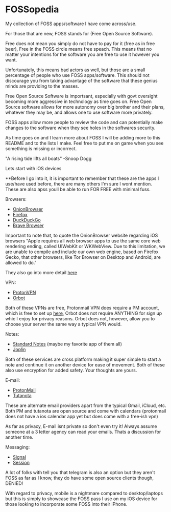# FOSSopedia
My collection of FOSS apps/software I have come across/use.

For those that are new, FOSS stands for (Free Open Source Software).

Free does not mean you simply do not have to pay for it (free as in free beer), Free in the FOSS circle means free speach. This means that no matter your intentions for the software you are free to use it however you want.

Unfortunately, this means bad actors as well, but those are a small percentage of people who use FOSS apps/software. This should not discourage you from taking advantage of the software that these genius minds are providing to the masses. 

Free Open Source Software is importsant, especially with govt oversight becoming more aggressive in technology as time goes on. Free Open Source software allows for more autonomy over big brother and their plans, whatever they may be, and allows one to use software more privately. 

FOSS apps allow more people to review the code and can potentially make changes to the software when they see holes in the softwares security. 

As time goes on and I learn more about FOSS I will be adding more to this README and to the lists I make. Feel free to put me on game when you see something is missing or incorrect. 

"A rising tide lifts all boats" -Snoop Dogg

Lets start with iOS devices


**Before I go into it, it is important to remember that these are the apps I use/have used before, there are many others I'm sure I wont mention. These are also apss youll be able to run FOR FREE with minimal fuss. 

Browsers:

- [OnionBrowser](https://onionbrowser.com/)
- [Firefox](https://www.mozilla.org/en-GB/firefox/browsers/)
- [DuckDuckGo](https://duckduckgo.com/app)
- [Brave Browser](https://brave.com/)

Important to note that, to quote the OnionBrowser website regarding iOS browsers "Apple requires all web browser apps to use the same core web rendering ending, called UIWebKit or WKWebView. Due to this limitation, we are unable to compile and include our own web engine, based on Firefox Gecko, that other browsers, like Tor Browser on Desktop and Android, are allowed to do."

They also go into more detail [here](https://github.com/OnionBrowser/OnionBrowser/wiki/Traffic-that-leaks-outside-of-Tor-due-to-iOS-limitations)

VPN:

- [ProtonVPN](https://protonvpn.com/)
- [Orbot](https://orbot.app/)

Both of these VPNs are free, Protonmail VPN does require a PM account, which is free to set up [here](https://protonmail.com/signup), Orbot does not require ANYTHING for sign up whic I enjoy for privacy reasons. Orbot does not, however, allow you to choose your server the same way a typical VPN would. 

Notes:

- [Standard Notes](https://standardnotes.com/) (maybe my favorite app of them all)
- [Joplin](https://joplinapp.org/)

Both of these services are cross platform making it super simple to start a note and continue it on another device for ease of movement. Both of these also use encryption for added safety. Your thoughts are yours.

E-mail:

- [ProtonMail](https://protonmail.com/)
- [Tutanota](https://tutanota.com/)

These are alternate email providers apart from the typical Gmail, iCloud, etc. Both PM and tutanota are open source and come with calendars (protonmail does not have a ios calendar app yet but does come with a free-ish vpn)

As far as privacy, E-mail isnt private so don't even try it! Always assume someone at a 3 letter agency can read your emails. Thats a discussion for another time. 

Messaging:

- [Signal](https://signal.org/en/)
- [Session](https://getsession.org/)

A lot of folks with tell you that telegram is also an option but they aren't FOSS as far as I know, they do have some open source clients though, DENIED!

With regard to privacy, mobile is a nightmare compared to desktop/laptops but this is simply to showcase the FOSS pass I use on my iOS device for those looking to incorporate some FOSS into their iPhone. 
